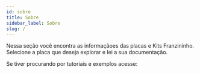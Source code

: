 ```yaml
---
id: sobre
title: Sobre
sidebar_label: Sobre
slug: /
---
```


Nessa seção você encontra as informaçãoes das placas e Kits Franzininho. Selecione a placa que deseja explorar e lei a sua documentação.

Se tiver procurando por tutoriais e exemplos acesse:
